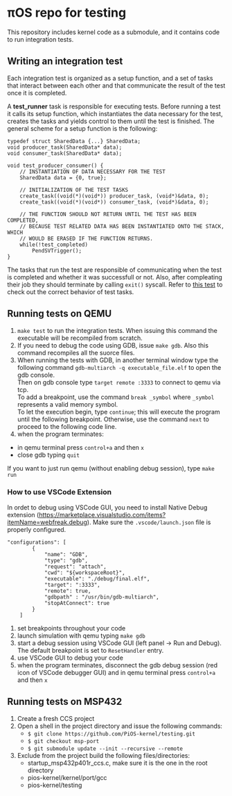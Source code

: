 # πOS repo for testing
This repository includes kernel code as a submodule, and it contains code to run integration tests.

## Writing an integration test

Each integration test is organized as a setup function, and a set of tasks that interact between each other and that communicate the result of the test once it is completed.

A **test_runner** task is responsible for executing tests. Before running a test it calls its setup function, which instantiates the data necessary for the test, creates the tasks and yields control to them until the test is finished. The general scheme for a setup function is the following:

```
typedef struct SharedData {...} SharedData;
void producer_task(SharedData* data);
void consumer_task(SharedData* data);

void test_producer_consumer() {
    // INSTANTIATION OF DATA NECESSARY FOR THE TEST
    SharedData data = {0, true};
    
    // INITIALIZATION OF THE TEST TASKS
    create_task((void(*)(void*)) producer_task, (void*)&data, 0);
    create_task((void(*)(void*)) consumer_task, (void*)&data, 0);

    // THE FUNCTION SHOULD NOT RETURN UNTIL THE TEST HAS BEEN COMPLETED,
    // BECAUSE TEST RELATED DATA HAS BEEN INSTANTIATED ONTO THE STACK, WHICH
    // WOULD BE ERASED IF THE FUNCTION RETURNS.
    while(!test_completed)
        PendSVTrigger();
}
```

The tasks that run the test are responsible of communicating when the test is completed and whether it was successfull or not. Also, after compleating their
job they should terminate by calling `exit()` syscall. Refer to [this test](testing/scheduling.c) to check out the correct behavior of test tasks.

## Running tests on QEMU
1. `make test` to run the integration tests. When issuing this command the executable will be recompiled from scratch.
2. If you need to debug the code using GDB, issue `make gdb`. Also this command recompiles all the suorce files.
3. When running the tests with GDB, in another terminal window type the following command `gdb-multiarch -q executable_file.elf` to open the gdb console.\
Then on gdb console type `target remote :3333` to connect to qemu via tcp.\
To add a breakpoint, use the command `break _symbol` where `_symbol` represents a valid memory symbol.\
To let the execution begin, type `continue`; this will execute the program until the following breakpoint. Otherwise, use the command `next` to proceed to the following code line.
4. when the program terminates:
- in qemu terminal press `control+a` and then `x`
- close gdb typing `quit`

If you want to just run qemu (without enabling debug session), type `make run`

### How to use VSCode Extension
In ordet to debug using VSCode GUI, you need to install Native Debug extension (https://marketplace.visualstudio.com/items?itemName=webfreak.debug). Make sure the `.vscode/launch.json` file is properly configured.

```
"configurations": [
        {
            "name": "GDB",
            "type": "gdb",
            "request": "attach",
            "cwd": "${workspaceRoot}",
            "executable": "./debug/final.elf",
            "target": ":3333",
            "remote": true,
            "gdbpath" : "/usr/bin/gdb-multiarch",
            "stopAtConnect": true
        }
    ]
```

1. set breakpoints throughout your code
2. launch simulation with qemu typing `make gdb`
3. start a debug session using VSCode GUI (left panel -> Run and Debug). The default breakpoint is set to `ResetHandler` entry.
4. use VSCode GUI to debug your code
5. when the program terminates, disconnect the gdb debug session (red icon of VSCode debugger GUI) and in qemu terminal press `control+a` and then `x`


## Running tests on MSP432

1. Create a fresh CCS project
2. Open a shell in the project directory and issue the following commands:
    * `$ git clone https://github.com/PiOS-kernel/testing.git`
    * `$ git checkout msp-port`
    * `$ git submodule update --init --recursive --remote`
3. Exclude from the project build the following files/directories:
    * startup_msp432p401r_ccs.c, make sure it is the one in the root directory
    * pios-kernel/kernel/port/gcc
    * pios-kernel/testing